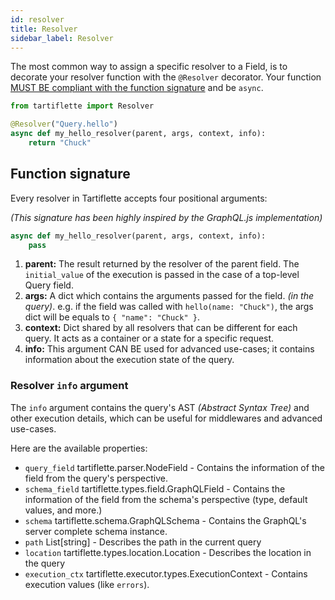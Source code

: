 ```yaml
---
id: resolver
title: Resolver
sidebar_label: Resolver
---
```


The most common way to assign a specific resolver to a Field, is to decorate your resolver function with the `@Resolver` decorator. Your function [MUST BE compliant with the function signature](#function-signature) and be `async`.

```python
from tartiflette import Resolver

@Resolver("Query.hello")
async def my_hello_resolver(parent, args, context, info):
    return "Chuck"
```

## Function signature

Every resolver in Tartiflette accepts four positional arguments:

_(This signature has been highly inspired by the GraphQL.js implementation)_

```python
async def my_hello_resolver(parent, args, context, info):
    pass
```

1. **parent:** The result returned by the resolver of the parent field. The `initial_value` of the execution is passed in the case of a top-level Query field.
2. **args:** A dict which contains the arguments passed for the field. _(in the query)_. e.g. if the field was called with `hello(name: "Chuck")`, the args dict will be equals to `{ "name": "Chuck" }`.
3. **context:** Dict shared by all resolvers that can be different for each query. It acts as a container or a state for a specific request.
4. **info:** This argument CAN BE used for advanced use-cases; it contains information about the execution state of the query.

### Resolver `info` argument

The `info` argument contains the query's AST _(Abstract Syntax Tree)_ and other execution details, which can be useful for middlewares and advanced use-cases.

Here are the available properties:

- `query_field` tartiflette.parser.NodeField - Contains the information of the field from the query's perspective.
- `schema_field` tartiflette.types.field.GraphQLField - Contains the information of the field from the schema's perspective (type, default values, and more.)
- `schema` tartiflette.schema.GraphQLSchema - Contains the GraphQL's server complete schema instance.
- `path` List[string] - Describes the path in the current query
- `location` tartiflette.types.location.Location - Describes the location in the query
- `execution_ctx` tartiflette.executor.types.ExecutionContext - Contains execution values (like `errors`).
